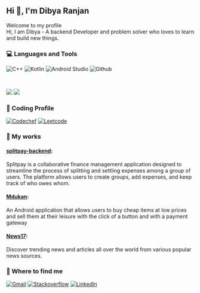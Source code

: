 
## Hi 👋, I'm Dibya Ranjan

Welcome to my profile <br/>
Hi, I am Dibya - A backend Developer and problem solver who loves to learn and build new things.


### 💻  Languages and Tools 

![C++](https://img.shields.io/badge/C%2B%2B-00599C?style=for-the-badge&logo=c%2B%2B&logoColor=white) 
![Kotlin](https://img.shields.io/badge/Kotlin-0095D5?&style=for-the-badge&logo=kotlin&logoColor=white) 
![Android Studio](https://img.shields.io/badge/Android-3DDC84?style=for-the-badge&logo=android&logoColor=white)
![Github](https://img.shields.io/badge/GitHub-100000?style=for-the-badge&logo=github&logoColor=white)


<br/>

![](https://github-readme-stats.vercel.app/api?username=emzm17&theme=react&hide_border=false&include_all_commits=false&count_private=false) 
![](https://github-readme-stats.vercel.app/api/top-langs/?username=emzm17&theme=react&hide_border=false&include_all_commits=false&count_private=false&layout=compact)

### 👩‍ Coding Profile
[![Codechef](https://img.shields.io/badge/Codechef-%23B92B27.svg?&style=for-the-badge&logo=Codechef&logoColor=white)](https://www.codechef.com/users/preacher17) [![Leetcode](https://img.shields.io/badge/-LeetCode-FFA116?style=for-the-badge&logo=LeetCode&logoColor=black)](https://leetcode.com/go_jeff/) 

### 🔨 My works
####  [splitpay-backend](https://github.com/emzm17/splitpay-backend): <br>
Splitpay is a collaborative finance management application designed to streamline the process of splitting and settling expenses among a group of users. The platform allows users to create groups, add expenses, and keep track of who owes whom.

####  [Mdukan](https://github.com/emzm17/MDukan): <br>
An Android application that allows users to buy cheap items at low prices and sell them at their leisure with the click of a button and with a payment gateway

####  [News17](https://github.com/emzm17/News17): <br>
Discover trending news and articles all over the world from various popular news sources.




### 🔭 Where to find me
[![Gmail](https://img.shields.io/badge/Gmail-D14836?style=for-the-badge&logo=gmail&logoColor=white)](mailto:dibya172000@gmail.com) [![Stackoverflow](https://img.shields.io/badge/Stack_Overflow-FE7A16?style=for-the-badge&logo=stack-overflow&logoColor=white)](https://stackoverflow.com/users/15633608/dibya-ranjan) [![LinkedIn](https://img.shields.io/badge/LinkedIn-0077B5?style=for-the-badge&logo=linkedin&logoColor=white)](https://www.linkedin.com/in/dibyaranjan-barwa-8b7b90166/) 


